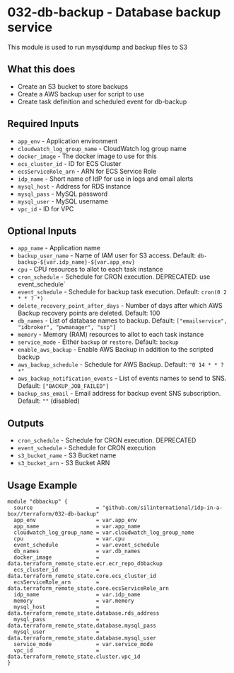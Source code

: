 # 032-db-backup - Database backup service
This module is used to run mysqldump and backup files to S3

## What this does

 - Create an S3 bucket to store backups
 - Create a AWS backup user for script to use
 - Create task definition and scheduled event for db-backup

## Required Inputs

 - `app_env` - Application environment
 - `cloudwatch_log_group_name` - CloudWatch log group name
 - `docker_image` - The docker image to use for this
 - `ecs_cluster_id` - ID for ECS Cluster
 - `ecsServiceRole_arn` - ARN for ECS Service Role
 - `idp_name` - Short name of IdP for use in logs and email alerts
 - `mysql_host` - Address for RDS instance
 - `mysql_pass` - MySQL password
 - `mysql_user` - MySQL username
 - `vpc_id` - ID for VPC

## Optional Inputs

 - `app_name` - Application name
 - `backup_user_name` - Name of IAM user for S3 access. Default: `db-backup-${var.idp_name}-${var.app_env}`
 - `cpu` - CPU resources to allot to each task instance
 - `cron_schedule` - Schedule for CRON execution. DEPRECATED: use event_schedule`
 - `event_schedule` - Schedule for backup task execution. Default: `cron(0 2 * * ? *)`
 - `delete_recovery_point_after_days` - Number of days after which AWS Backup recovery points are deleted. Default: 100
 - `db_names` - List of database names to backup. Default: `["emailservice", "idbroker", "pwmanager", "ssp"]`
 - `memory` - Memory (RAM) resources to allot to each task instance
 - `service_mode` - Either `backup` or `restore`. Default: `backup`
 - `enable_aws_backup` - Enable AWS Backup in addition to the scripted backup
 - `aws_backup_schedule` - Schedule for AWS Backup. Default: `"0 14 * * ? *"`
 - `aws_backup_notification_events` - List of events names to send to SNS. Default: `["BACKUP_JOB_FAILED"]`
 - `backup_sns_email` - Email address for backup event SNS subscription. Default: `""` (disabled)

## Outputs

 - `cron_schedule` - Schedule for CRON execution. DEPRECATED
 - `event_schedule` - Schedule for CRON execution
 - `s3_bucket_name` - S3 Bucket name
 - `s3_bucket_arn` - S3 Bucket ARN

## Usage Example

```hcl
module "dbbackup" {
  source                    = "github.com/silinternational/idp-in-a-box//terraform/032-db-backup"
  app_env                   = var.app_env
  app_name                  = var.app_name
  cloudwatch_log_group_name = var.cloudwatch_log_group_name
  cpu                       = var.cpu
  event_schedule            = var.event_schedule
  db_names                  = var.db_names
  docker_image              = data.terraform_remote_state.ecr.ecr_repo_dbbackup
  ecs_cluster_id            = data.terraform_remote_state.core.ecs_cluster_id
  ecsServiceRole_arn        = data.terraform_remote_state.core.ecsServiceRole_arn
  idp_name                  = var.idp_name
  memory                    = var.memory
  mysql_host                = data.terraform_remote_state.database.rds_address
  mysql_pass                = data.terraform_remote_state.database.mysql_pass
  mysql_user                = data.terraform_remote_state.database.mysql_user
  service_mode              = var.service_mode
  vpc_id                    = data.terraform_remote_state.cluster.vpc_id
}
```
